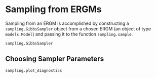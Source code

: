 # Sampling from ERGMs

Sampling from an ERGM is accomplished by constructing a `sampling.GibbsSampler` object from a
chosen ERGM (an object of type `models.Model`) and passing it to the function `sampling.sample`.

```@docs
sampling.GibbsSampler
```

## Choosing Sampler Parameters

```@docs
sampling.plot_diagnostics
```